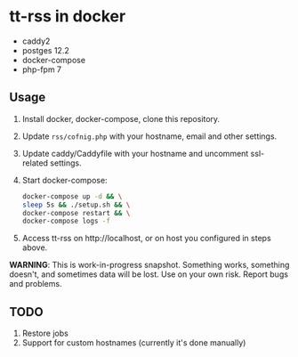 # tt-rss in docker

* caddy2
* postges 12.2
* docker-compose
* php-fpm 7

## Usage

1. Install docker, docker-compose, clone this repository.
1. Update `rss/cofnig.php` with your hostname, email and other settings.
1. Update caddy/Caddyfile with your hostname and uncomment ssl-related settings.
1. Start docker-compose:

    ```sh
    docker-compose up -d && \
    sleep 5s && ./setup.sh && \
    docker-compose restart && \
    docker-compose logs -f
    ```

1. Access tt-rss on http://localhost, or on host you configured in steps above.

**WARNING**: This is work-in-progress snapshot. Something works, something doesn't, and sometimes data will be lost. Use on your own risk. Report bugs and problems.

## TODO

1. Restore jobs
1. Support for custom hostnames (currently it's done manually)
